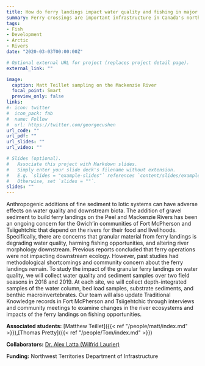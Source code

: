 ```yaml
---
title: How do ferry landings impact water quality and fishing in major northern rivers?
summary: Ferry crossings are important infrastructure in Canada's north. Do they have any impact on river ecosystems?
tags:
- Fish
- Development
- Arctic
- Rivers
date: "2020-03-03T00:00:00Z"

# Optional external URL for project (replaces project detail page).
external_link: ""

image:
  caption: Matt Teillet sampling on the Mackenzie River
  focal_point: Smart
  preview_only: false
links:
#- icon: twitter
#  icon_pack: fab
#  name: Follow
#  url: https://twitter.com/georgecushen
url_code: ""
url_pdf: ""
url_slides: ""
url_video: ""

# Slides (optional).
#   Associate this project with Markdown slides.
#   Simply enter your slide deck's filename without extension.
#   E.g. `slides = "example-slides"` references `content/slides/example-slides.md`.
#   Otherwise, set `slides = ""`.
slides: ""
---
```


Anthropogenic additions of fine sediment to lotic systems can have adverse effects on water quality and downstream biota. The addition of gravel sediment to build ferry landings on the Peel and Mackenzie Rivers has been an ongoing concern for the Gwich’in communities of Fort McPherson and Tsiigehtchic that depend on the rivers for their food and livelihoods. Specifically, there are concerns that granular material from ferry landings is degrading water quality, harming fishing opportunities, and altering river morphology downstream. Previous reports concluded that ferry operations were not impacting downstream ecology. However, past studies had methodological shortcomings and community concern about the ferry landings remain. To study the impact of the granular ferry landings on water quality, we will collect water quality and sediment samples over two field seasons in 2018 and 2019. At each site, we will collect depth-integrated samples of the water column, bed load samples, substrate sediments, and benthic macroinvertebrates. Our team will also update Traditional Knowledge records in Fort McPherson and Tsiigehtchic through interviews and community meetings to examine changes in the river ecosystems and impacts of the ferry landings on fishing opportunities. 

**Associated students:** [Matthew Teillet]({{< ref "/people/matt/index.md" >}}),[Thomas Pretty]({{< ref "/people/Tom/index.md" >}})

**Collaborators:** [Dr. Alex Latta (Wilfrid Laurier)](https://www.wlu.ca/academics/faculties/faculty-of-arts/faculty-profiles/alex-latta/index.html)

**Funding:** Northwest Territories Department of Infrastructure
